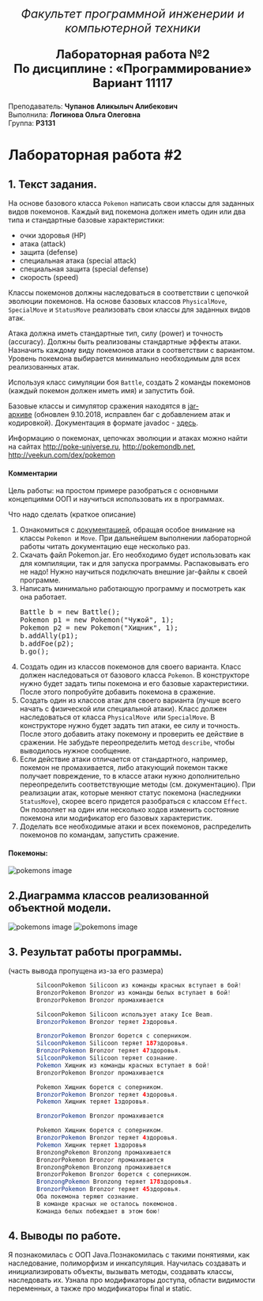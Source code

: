 <p align="center" style ="font-size: 24px"><em>Факультет программной инженерии и компьютерной техники</em></p>

<p align="center" style ="font-size: 24px"><strong>Лабораторная работа №2 </br>
По дисциплине : «Программирование»</br>
Вариант 11117</strong>
</p>
<p align="left">Преподаватель: <strong>Чупанов Аликылыч Алибекович</strong></br>
Выполнила: <strong>Логинова Ольга Олеговна</strong></br>
Группа: <strong>P3131</strong>
</p>

# Лабораторная работа #2

## 1. Текст задания.

<div class="journal-content-article">
<p>На основе базового класса <code>Pokemon</code> написать свои классы для заданных видов покемонов. Каждый вид покемона должен иметь один или два типа и стандартные базовые характеристики:</p>

<ul>
	<li>очки здоровья (HP)</li>
	<li>атака (attack)</li>
	<li>защита (defense)</li>
	<li>специальная атака (special attack)</li>
	<li>специальная защита (special defense)</li>
	<li>скорость (speed)</li>
</ul>

<p>Классы покемонов должны наследоваться в соответствии с цепочкой эволюции покемонов. На основе базовых классов <code>PhysicalMove</code>, <code>SpecialMove</code> и <code>StatusMove</code> реализовать свои классы для заданных видов атак.</p>

<p>Атака должна иметь стандартные тип, силу (power) и точность (accuracy). Должны быть реализованы стандартные эффекты атаки. Назначить каждому виду покемонов атаки в соответствии с вариантом. Уровень покемона выбирается минимально необходимым для всех реализованных атак.</p>

<p>Используя класс симуляции боя <code>Battle</code>, создать 2 команды покемонов (каждый покемон должен иметь имя) и запустить бой.</p>

<p>Базовые классы и симулятор сражения находятся в <a href="/documents/10180/660917/Pokemon.jar/a7ce60af-6ee6-47d0-a95e-e5ed9a697bd2">jar-архиве</a>&nbsp;(обновлен 9.10.2018, исправлен баг с добавлением атак и кодировкой). Документация в формате javadoc - <a href="https://se.ifmo.ru/~tony/doc/">здесь</a>.</p>

<p>Информацию о покемонах, цепочках эволюции и атаках можно найти на сайтах <a class="moz-txt-link-freetext" href="http://poke-universe.ru">http://poke-universe.ru</a>, <a class="moz-txt-link-freetext" href="http://pokemondb.net">http://pokemondb.net</a>,<a class="moz-txt-link-freetext" href="http://veekun.com/dex/pokemon"> http://veekun.com/dex/pokemon</a></p>
						</div>

<div class="journal-content-article">
							<h4>Комментарии</h4>

<p>Цель работы: на простом примере разобраться с основными концепциями ООП и научиться использовать их в программах.</p>

<p>Что надо сделать (краткое описание)</p>

<ol>
	<li>Ознакомиться с <a href="https://se.ifmo.ru/~tony/doc/">документацией</a>, обращая особое внимание на классы <code>Pokemon </code>и <code>Move</code>. При дальнейшем выполнении лабораторной работы читать документацию еще несколько раз.</li>
	<li>Скачать файл Pokemon.jar. Его необходимо будет использовать как для компиляции, так и для запуска программы. Распаковывать его не надо! Нужно научиться подключать внешние jar-файлы к своей программе.</li>
	<li>Написать минимально работающую программу и посмотреть как она работает.
	<pre>Battle b = new Battle();
Pokemon p1 = new Pokemon("Чужой", 1);
Pokemon p2 = new Pokemon("Хищник", 1);
b.addAlly(p1);
b.addFoe(p2);
b.go();
</pre>
	</li>
	<li>Создать один из классов покемонов для своего варианта. Класс должен наследоваться от базового класса <code>Pokemon</code>. В конструкторе нужно будет задать типы покемона и его базовые характеристики. После этого попробуйте добавить покемона в сражение.</li>
	<li>Создать один из классов атак для своего варианта (лучше всего начать с физической или специальной атаки). Класс должен наследоваться от класса <code>PhysicalMove </code>или <code>SpecialMove</code>. В конструкторе нужно будет задать тип атаки, ее силу и точность. После этого добавить атаку покемону и проверить ее действие в сражении. Не забудьте переопределить метод <code>describe</code>, чтобы выводилось нужное сообщение.</li>
	<li>Если действие атаки отличается от стандартного, например, покемон не промахивается, либо атакующий покемон также получает повреждение, то в классе атаки нужно дополнительно переопределить соответствующие методы (см. документацию). При реализации атак, которые меняют статус покемона (наследники <code>StatusMove</code>), скорее всего придется разобраться с классом <code>Effect</code>. Он позволяет на один&nbsp;или несколько ходов изменить состояние покемона или модификатор его базовых характеристик.</li>
	<li>Доделать все необходимые атаки и всех покемонов, распределить покемонов по командам, запустить сражение.</li>
</ol>
						</div>
            <h4>Покемоны:</h4>

![pokemons image](\somepicture\my_pokemons.jpg)

## 2.Диаграмма классов реализованной объектной модели.

![pokemons image](\somepicture\atacks.jpg)
![pokemons image](\somepicture\Pokemons.jpg)

## 3. Результат работы программы.

(часть вывода пропущена из-за его размера)

```java
        SilcoonPokemon Silicoon из команды красных вступает в бой!
        BronzorPokemon Bronzor из команды белых вступает в бой!
        BronzorPokemon Bronzor промахивается

        SilcoonPokemon Silicoon использует атаку Ice Beam.
        BronzorPokemon Bronzor теряет 2здоровья.

        BronzorPokemon Bronzor борется с соперником.
        SilcoonPokemon Silicoon теряет 187здоровья.
        BronzorPokemon Bronzor теряет 47здоровья.
        SilcoonPokemon Silicoon теряет сознание.
        Pokemon Хищник из команды красных вступает в бой!
        BronzorPokemon Bronzor промахивается

        Pokemon Хищник борется с соперником.
        BronzorPokemon Bronzor теряет 4здоровья.
        Pokemon Хищник теряет 1здоровья.

        BronzorPokemon Bronzor промахивается

        Pokemon Хищник борется с соперником.
        BronzorPokemon Bronzor теряет 4здоровья.
        Pokemon Хищник теряет 1здоровья
        BronzongPokemon Bronzong промахивается
        BronzorPokemon Bronzor промахивается
        BronzongPokemon Bronzong промахивается
        BronzorPokemon Bronzor борется с соперником.
        BronzongPokemon Bronzong теряет 178здоровья.
        BronzorPokemon Bronzor теряет 45здоровья.
        Оба покемона теряют сознание.
        В команде красных не осталось покемонов.
        Команда белых побеждает в этом бою!
```

## 4. Выводы по работе.

Я познакомилась с ООП Java.Познакомилась с такими понятиями, как наследование, полиморфизм и инкапсуляция.
Научилась создавать и инициализировать объекты, вызывать методы,
создавать классы, наследовать их. Узнала про модификаторы доступа,
области видимости переменных,
а также про модификаторы final и static.


